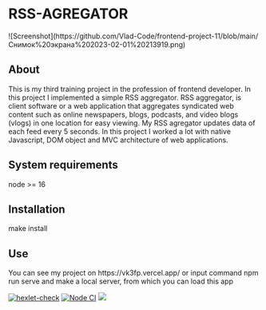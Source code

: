 <h1>RSS-AGREGATOR</h1>
![Screenshot](https://github.com/Vlad-Code/frontend-project-11/blob/main/Снимок%20экрана%202023-02-01%20213919.png)
<h2>About</h2>
<p>This is my third training project in the profession of frontend developer. In this project I implemented a simple RSS aggregator. RSS aggregator, is client software or a web application that aggregates syndicated web content such as online newspapers, blogs, podcasts, and video blogs (vlogs) in one location for easy viewing. My RSS agregator updates data of each feed every 5 seconds. In this project I worked a lot with native Javascript, DOM object and MVC architecture of web applications.</p>
<h2>System requirements</h2>
<p>node >= 16</p>
<h2>Installation</h2>
<p>make install</p>
<h2>Use</h2>
<p>You can see my project on https://vk3fp.vercel.app/ or input command npm run serve and make a local server, from which you can load this app</p>

[![hexlet-check](https://github.com/Vlad-Code/frontend-project-11/actions/workflows/hexlet-check.yml/badge.svg)](https://github.com/Vlad-Code/frontend-project-11/actions/workflows/hexlet-check.yml)
[![Node CI](https://github.com/Vlad-Code/frontend-project-11/actions/workflows/nodejs.yml/badge.svg)](https://github.com/Vlad-Code/frontend-project-11/actions/workflows/nodejs.yml)
<a href="https://codeclimate.com/github/Vlad-Code/frontend-project-11/maintainability"><img src="https://api.codeclimate.com/v1/badges/021f9de60d190dc948dc/maintainability" /></a>
